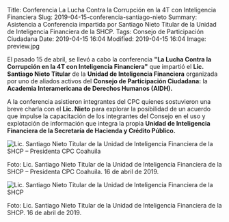 Title: Conferencia La Lucha Contra la Corrupción en la 4T con Inteligencia Financiera
Slug: 2019-04-15-conferencia-santiago-nieto
Summary: Asistencia a Conferencia impartida por Santiago Nieto Titular de la Unidad de Inteligencia Financiera de la SHCP.
Tags: Consejo de Participación Ciudadana
Date: 2019-04-15 16:04
Modified: 2019-04-15 16:04
Image: preview.jpg


El pasado 15 de abril, se llevó a cabo la conferencia **"La Lucha Contra la Corrupción en la 4T con Inteligencia Financiera"** que impartió el **Lic. Santiago Nieto Titular** de la **Unidad de Inteligencia Financiera** organizada por uno de aliados activos del **Consejo de Participación Ciudadana:** la **Academia Interamericana de Derechos Humanos (AIDH).**

A la conferencia asistieron integrantes del CPC quienes sostuvieron una breve charla con el **Lic. Nieto** para explorar la posibilidad de un acuerdo que impulse la capacitación de los integrantes del Consejo en el uso y explotación de información que integra la propia **Unidad de Inteligencia Financiera de la Secretaría de Hacienda y Crédito Público.**

<img class="img-fluid" src="santiago-nieto-01.jpg" alt="Lic. Santiago Nieto Titular de la Unidad de Inteligencia Financiera de la SHCP – Presidenta CPC Coahuila">

Foto: Lic. Santiago Nieto Titular de la Unidad de Inteligencia Financiera de la SHCP – Presidenta CPC Coahuila. 16 de abril de 2019.

<img src="santiago-nieto-02.jpg" alt="Lic. Santiago Nieto Titular de la Unidad de Inteligencia Financiera de la SHCP">

Foto: Lic. Santiago Nieto Titular de la Unidad de Inteligencia Financiera de la SHCP. 16 de abril de 2019.
